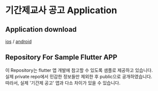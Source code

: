 # 기간제교사 공고 Application

## Application download

[ios](https://apps.apple.com/au/app/%EA%B8%B0%EA%B0%84%EC%A0%9C-%EA%B3%B5%EA%B3%A0/id1586992624?l=ko) / [android](https://play.google.com/store/apps/details?id=teacher.ssamko.teacher_recruit)

## Repository For Sample Flutter APP
이 Repository는 flutter 앱 개발에 참고할 수 있도록 샘플로 제공하고 있습니다.  
실제 private repo에서 민감한 정보들만 제외한 후 public으로 공개하였습니다.  
따라서, 실제 '기간제 공고' 앱과 다소 차이가 있을 수 있습니다.
